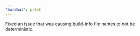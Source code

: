 ```yaml
---
"hardhat": patch
---
```


Fixed an issue that was causing build-info file names to not be deterministic.
